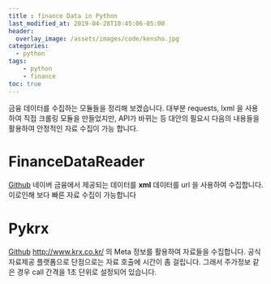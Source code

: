 ```yaml
---
title : finance Data in Python
last_modified_at: 2019-04-28T10:45:06-05:00
header:
  overlay_image: /assets/images/code/kensho.jpg
categories:
  - python
tags: 
    - python
    - finance
toc: true 
---
```


금융 데이터를 수집하는 모듈들을 정리해 보겠습니다. 대부분 requests, lxml 을 사용하여 직접 크롤링 모듈을 만들었지만, API가 바뀌는 등 대안의 필요시 다음의 내용들을 활용하여 안정적인 자료 수집이 가능 합니다.

# **FinanceDataReader**

[Github](https://github.com/FinanceData/FinanceDataReader) 네이버 금융에서 제공되는 데이터를 **xml** 데이터를 url 을 사용하여 수집합니다. 이로인해 보다 빠른 자료 수집이 가능합니다

# **Pykrx**

[Github](https://github.com/sharebook-kr/pykrx) http://www.krx.co.kr/ 의 Meta 정보를 활용하여 자료들을 수집합니다. 공식 자료제공 플랫폼으로 단점으로는 자료 호출에 시간이 좀 걸립니다. 그래서 주가정보 같은 경우 call 간격을 1초 단위로 설정되어 있습니다.

